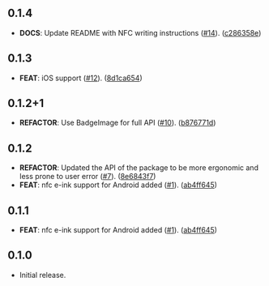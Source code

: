 ## 0.1.4

 - **DOCS**: Update README with NFC writing instructions ([#14](https://github.com/flutter-and-friends/friends_badge/issues/14)). ([c286358e](https://github.com/flutter-and-friends/friends_badge/commit/c286358ea076a642db9e22828d311b001db787c6))

## 0.1.3

 - **FEAT**: iOS support ([#12](https://github.com/flutter-and-friends/friends_badge/issues/12)). ([8d1ca654](https://github.com/flutter-and-friends/friends_badge/commit/8d1ca654a0381bd572c3531f5ea2750899abae26))

## 0.1.2+1

 - **REFACTOR**: Use BadgeImage for full API ([#10](https://github.com/flutter-and-friends/friends_badge/issues/10)). ([b876771d](https://github.com/flutter-and-friends/friends_badge/commit/b876771d6cab35028eb93a35d6160bae96efa95b))

## 0.1.2

 - **REFACTOR**: Updated the API of the package to be more ergonomic and less prone to user error ([#7](https://github.com/flutter-and-friends/friends_badge/issues/7)). ([8e6843f7](https://github.com/flutter-and-friends/friends_badge/commit/8e6843f73b51b5b5bcb4b889c0636e8f7840c84f))
 - **FEAT**: nfc e-ink support for Android added ([#1](https://github.com/flutter-and-friends/friends_badge/issues/1)). ([ab4ff645](https://github.com/flutter-and-friends/friends_badge/commit/ab4ff645df56aaf5a8a4b3d6f934a6780fab2cf1))

## 0.1.1

 - **FEAT**: nfc e-ink support for Android added ([#1](https://github.com/spydon/friends_badge/issues/1)). ([ab4ff645](https://github.com/spydon/friends_badge/commit/ab4ff645df56aaf5a8a4b3d6f934a6780fab2cf1))

## 0.1.0

 - Initial release.
